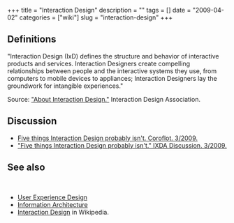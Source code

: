 +++
title = "Interaction Design"
description = ""
tags = []
date = "2009-04-02"
categories = ["wiki"]
slug = "interaction-design"
+++


 

<h2 id="toc0">Definitions</h2>
<p>&quot;Interaction Design (IxD) defines the structure and behavior of interactive products and services. Interaction Designers create compelling relationships between people and the interactive systems they use, from computers to mobile devices to appliances; Interaction Designers lay the groundwork for intangible experiences.&quot;</p>

<p>Source: <a href="http://www.ixda.org/about_interaction.php">&quot;About Interaction Design.&quot;</a> Interaction Design Association.</p>


<h2 id="toc1">Discussion</h2>
<ul>
    <li> <a href="http://www.coroflot.com/creativeseeds/2009/03/five_things_interaction_design.asp">Five things Interaction Design probably isn't. Coroflot. 3/2009.</a></li>
    <li> <a href="http://www.ixda.org/discuss.php?post=40521">&quot;Five things Interaction Design probably isn't.&quot; IXDA Discussion. 3/2009.</a></li>
</ul>


<h2 id="toc2">See also</h2>
<br />
 <ul>
    <li> <a class="" href="user-experience-design.html">User Experience Design</a></li>
    <li> <a class="" href="information-architecture.html">Information Architecture</a></li>
    <li> <a href="http://en.wikipedia.org/wiki/Interaction_design">Interaction Design</a> in Wikipedia.</li>
</ul>


